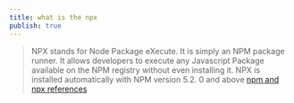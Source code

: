 ```yaml
---
title: what is the npx
publish: true
---
```

> NPX stands for Node Package eXecute. It is simply an NPM package runner. It allows developers to execute any Javascript Package available on the NPM registry without even installing it. NPX is installed automatically with NPM version 5.2. 0 and above [npm and npx references](https://www.codingninjas.com/codestudio/library/difference-between-npm-and-npx)



